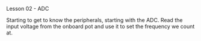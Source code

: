 Lesson 02 - ADC

Starting to get to know the peripherals, starting with the ADC.  Read the input
voltage from the onboard pot and use it to set the frequency we count at.